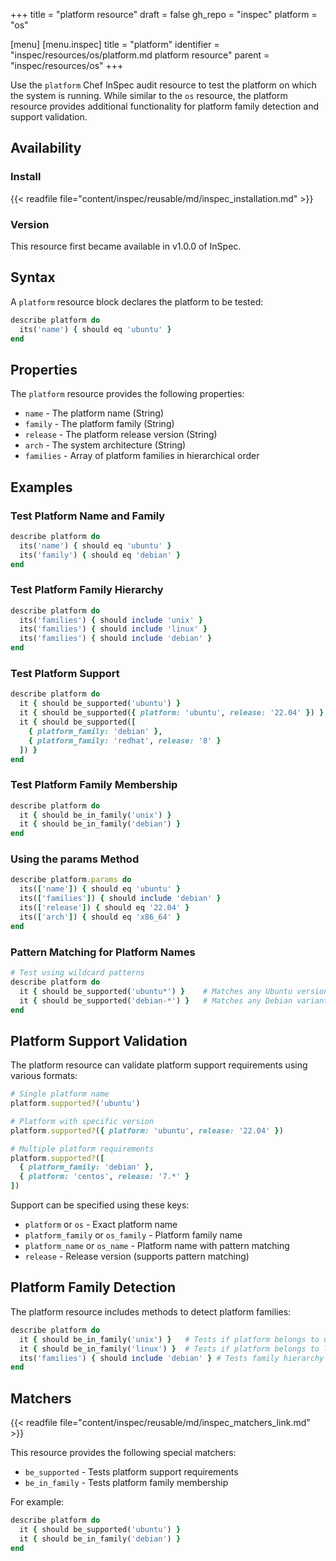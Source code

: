 +++
title = "platform resource"
draft = false
gh_repo = "inspec"
platform = "os"

[menu]
  [menu.inspec]
    title = "platform"
    identifier = "inspec/resources/os/platform.md platform resource"
    parent = "inspec/resources/os"
+++

Use the `platform` Chef InSpec audit resource to test the platform on which the system is running. While similar to the `os` resource, the platform resource provides additional functionality for platform family detection and support validation.

## Availability

### Install

{{< readfile file="content/inspec/reusable/md/inspec_installation.md" >}}

### Version

This resource first became available in v1.0.0 of InSpec.

## Syntax

A `platform` resource block declares the platform to be tested:

```ruby
describe platform do
  its('name') { should eq 'ubuntu' }
end
```

## Properties

The `platform` resource provides the following properties:

- `name` - The platform name (String)
- `family` - The platform family (String)
- `release` - The platform release version (String)
- `arch` - The system architecture (String)
- `families` - Array of platform families in hierarchical order

## Examples

### Test Platform Name and Family

```ruby
describe platform do
  its('name') { should eq 'ubuntu' }
  its('family') { should eq 'debian' }
end
```

### Test Platform Family Hierarchy

```ruby
describe platform do
  its('families') { should include 'unix' }
  its('families') { should include 'linux' }
  its('families') { should include 'debian' }
end
```

### Test Platform Support

```ruby
describe platform do
  it { should be_supported('ubuntu') }
  it { should be_supported({ platform: 'ubuntu', release: '22.04' }) }
  it { should be_supported([
    { platform_family: 'debian' },
    { platform_family: 'redhat', release: '8' }
  ]) }
end
```

### Test Platform Family Membership

```ruby
describe platform do
  it { should be_in_family('unix') }
  it { should be_in_family('debian') }
end
```

### Using the params Method

```ruby
describe platform.params do
  its(['name']) { should eq 'ubuntu' }
  its(['families']) { should include 'debian' }
  its(['release']) { should eq '22.04' }
  its(['arch']) { should eq 'x86_64' }
end
```

### Pattern Matching for Platform Names

```ruby
# Test using wildcard patterns
describe platform do
  it { should be_supported('ubuntu*') }    # Matches any Ubuntu version
  it { should be_supported('debian-*') }   # Matches any Debian variant
end
```

## Platform Support Validation

The platform resource can validate platform support requirements using various formats:

```ruby
# Single platform name
platform.supported?('ubuntu')

# Platform with specific version
platform.supported?({ platform: 'ubuntu', release: '22.04' })

# Multiple platform requirements
platform.supported?([
  { platform_family: 'debian' },
  { platform: 'centos', release: '7.*' }
])
```

Support can be specified using these keys:
- `platform` or `os` - Exact platform name
- `platform_family` or `os_family` - Platform family name
- `platform_name` or `os_name` - Platform name with pattern matching
- `release` - Release version (supports pattern matching)

## Platform Family Detection

The platform resource includes methods to detect platform families:

```ruby
describe platform do
  it { should be_in_family('unix') }   # Tests if platform belongs to unix family
  it { should be_in_family('linux') }  # Tests if platform belongs to linux family
  its('families') { should include 'debian' } # Tests family hierarchy
end
```

## Matchers

{{< readfile file="content/inspec/reusable/md/inspec_matchers_link.md" >}}

This resource provides the following special matchers:

- `be_supported` - Tests platform support requirements
- `be_in_family` - Tests platform family membership

For example:

```ruby
describe platform do
  it { should be_supported('ubuntu') }
  it { should be_in_family('debian') }
end
